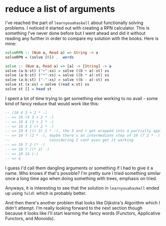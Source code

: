 # reduce a list of arguments

I've reached the part of `learnyouahaskell` about functionally solving problems.
I noticed it started out with creating a RPN calculator. This is something I've
never done before but I went ahead and did it without reading any further in order
to compare my solution with the books. Here is mine:

```haskell
solveRPN :: (Num a, Read a) => String -> a
solveRPN = (solve [0]) .  words

solve :: (Num a, Read a) => [a] -> [String] -> a
solve (a:b:st) ("+":xs) = solve ((b + a):st) xs
solve (a:b:st) ("*":xs) = solve ((b * a):st) xs
solve (a:b:st) ("-":xs) = solve ((b - a):st) xs
solve st (x:xs) = solve (read x:st) xs
solve st [] = head st
```

I spent a lot of time trying to get something else working to no avail - some kind
of fancy reduce that would work like this:

```haskell
-- (10 4 3 + 2 * -)
-- => 10 (4 3 + 2 * -)
-- => 10 4 (3 + 2 * -)
-- => 10 4 3 (+ 2 * -)
-- => 10 4 ((+ 3) 2 * -), the 3 and + get wrapped into a partially applied function
-- => 10 7 (2 * -), maybe there's an intermediate step of 10 (7 2 * -) but who knows
--                  considering I cant even get it working
-- => 10 7 2 (* -)
-- => 10 7 ((* 2) -)
-- => 10 14 (-)
-- => 4
```

I guess I'd call them dangling arguments or something if I had to give it a name.
Who knows if that's possible? I'm pretty sure I tried something similar once a long
time ago when doing something with trees, emphasis on tried.

Anyways, it is interesting to see that the solution in `learnyouahaskell` ended
up using `foldl` which is probably better.

And then there's another problem that looks like Dijkstra's Algorithm which I
didn't attempt. I'm really looking forward to the next section though because
it looks like I'll start learning the fancy words (Functors, Applicative
Functors, and Monoids).

